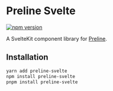 # Preline Svelte

[![npm version](https://badge.fury.io/js/preline-svelte.svg)](https://badge.fury.io/js/preline-svelte)

A SvelteKit component library for [Preline](https://preline.co/).

## Installation

```bash
yarn add preline-svelte
npm install preline-svelte
pnpm install preline-svelte
```
